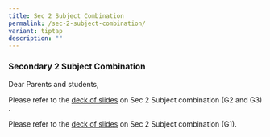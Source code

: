```yaml
---
title: Sec 2 Subject Combination
permalink: /sec-2-subject-combination/
variant: tiptap
description: ""
---
```

<h3>Secondary 2 Subject Combination</h3>
<p>Dear Parents and students,</p>
<p>Please refer to the <a href="/files/Sec_2_G3_and_G2_Parent_Engt_26_April_For_Parents__005_.pdf" rel="noopener noreferrer nofollow" target="_blank">deck of slides</a> on
Sec 2 Subject combination (G2 and G3) .</p>
<p>Please refer to the <a href="/files/Sec_2_G1_Parent_Engt_26_April_2024_ppt_.pdf" rel="noopener noreferrer nofollow" target="_blank">deck of slides</a> on
Sec 2 Subject combination (G1).</p>
<p></p>